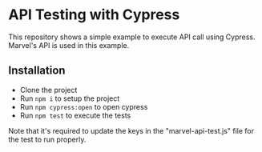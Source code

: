 # API Testing with Cypress
This repository shows a simple example to execute API call using Cypress. Marvel's API is used in this example.

## Installation
* Clone the project
* Run `npm i` to setup the project
* Run `npm cypress:open` to open cypress
* Run `npm test` to execute the tests

Note that it's required to update the keys in the "marvel-api-test.js" file for the test to run properly.